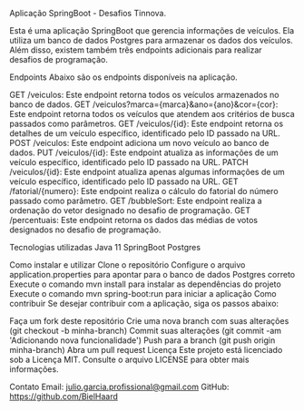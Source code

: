 Aplicação SpringBoot - Desafios Tinnova.

Esta é uma aplicação SpringBoot que gerencia informações de veículos. Ela utiliza um banco de dados Postgres para armazenar os dados dos veículos. Além disso, existem também três endpoints adicionais para realizar desafios de programação.

Endpoints
Abaixo são os endpoints disponíveis na aplicação.

GET /veiculos: Este endpoint retorna todos os veículos armazenados no banco de dados.
GET /veiculos?marca={marca}&ano={ano}&cor={cor}: Este endpoint retorna todos os veículos que atendem aos critérios de busca passados como parâmetros.
GET /veiculos/{id}: Este endpoint retorna os detalhes de um veículo específico, identificado pelo ID passado na URL.
POST /veiculos: Este endpoint adiciona um novo veículo ao banco de dados.
PUT /veiculos/{id}: Este endpoint atualiza as informações de um veículo específico, identificado pelo ID passado na URL.
PATCH /veiculos/{id}: Este endpoint atualiza apenas algumas informações de um veículo específico, identificado pelo ID passado na URL.
GET /fatorial/{numero}: Este endpoint realiza o cálculo do fatorial do número passado como parâmetro.
GET /bubbleSort: Este endpoint realiza a ordenação do vetor designado no desafio de programação.
GET /percentuais: Este endpoint retorna os dados das médias de votos designados no desafio de programação.

Tecnologias utilizadas
Java 11
SpringBoot
Postgres

Como instalar e utilizar
Clone o repositório
Configure o arquivo application.properties para apontar para o banco de dados Postgres correto
Execute o comando mvn install para instalar as dependências do projeto
Execute o comando mvn spring-boot:run para iniciar a aplicação
Como contribuir
Se desejar contribuir com a aplicação, siga os passos abaixo:

Faça um fork deste repositório
Crie uma nova branch com suas alterações (git checkout -b minha-branch)
Commit suas alterações (git commit -am 'Adicionando nova funcionalidade')
Push para a branch (git push origin minha-branch)
Abra um pull request
Licença
Este projeto está licenciado sob a Licença MIT. Consulte o arquivo LICENSE para obter mais informações.

Contato
Email: julio.garcia.profissional@gmail.com
GitHub: https://github.com/BielHaard

